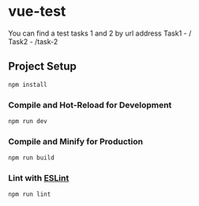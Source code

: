 # vue-test

You can find a test tasks 1 and 2 by url address
Task1 - /\
Task2 - /task-2

## Project Setup

```sh
npm install
```

### Compile and Hot-Reload for Development

```sh
npm run dev
```

### Compile and Minify for Production

```sh
npm run build
```

### Lint with [ESLint](https://eslint.org/)

```sh
npm run lint
```
